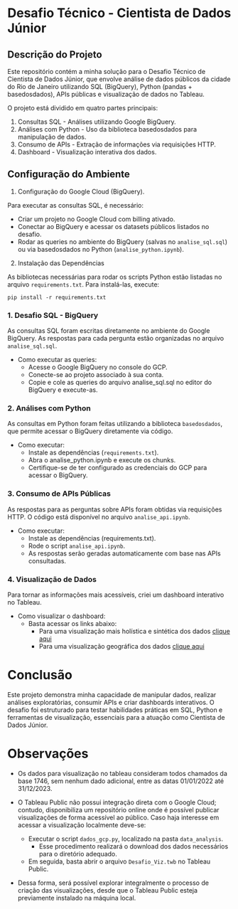 # Desafio Técnico - Cientista de Dados Júnior

## Descrição do Projeto
Este repositório contém a minha solução para o Desafio Técnico de Cientista de Dados Júnior, que envolve análise de dados públicos da cidade do Rio de Janeiro utilizando SQL (BigQuery), Python (pandas + basedosdados), APIs públicas e visualização de dados no Tableau.

O projeto está dividido em quatro partes principais:

1. Consultas SQL - Análises utilizando Google BigQuery.
2. Análises com Python - Uso da biblioteca basedosdados para manipulação de dados.
3. Consumo de APIs - Extração de informações via requisições HTTP.
4. Dashboard - Visualização interativa dos dados.

## Configuração do Ambiente

1. Configuração do Google Cloud (BigQuery).

Para executar as consultas SQL, é necessário:

* Criar um projeto no Google Cloud com billing ativado.
* Conectar ao BigQuery e acessar os datasets públicos listados no desafio.
* Rodar as queries no ambiente do BigQuery (salvas no `analise_sql.sql`) ou via basedosdados no Python (`analise_python.ipynb`).

2. Instalação das Dependências

As bibliotecas necessárias para rodar os scripts Python estão listadas no arquivo `requirements.txt`. Para instalá-las, execute:

```
pip install -r requirements.txt
```

### 1. Desafio SQL - BigQuery
As consultas SQL foram escritas diretamente no ambiente do Google BigQuery. As respostas para cada pergunta estão organizadas no arquivo `analise_sql.sql`.

- Como executar as queries:
    - Acesse o Google BigQuery no console do GCP.
    - Conecte-se ao projeto associado à sua conta.
    - Copie e cole as queries do arquivo analise_sql.sql no editor do BigQuery e execute-as.

### 2. Análises com Python
As consultas em Python foram feitas utilizando a biblioteca `basedosdados`, que permite acessar o BigQuery diretamente via código.

- Como executar:
    - Instale as dependências (`requirements.txt`).
    - Abra o analise_python.ipynb e execute os chunks.
    - Certifique-se de ter configurado as credenciais do GCP para acessar o BigQuery.

### 3. Consumo de APIs Públicas
As respostas para as perguntas sobre APIs foram obtidas via requisições HTTP. O código está disponível no arquivo `analise_api.ipynb`.

- Como executar:
    - Instale as dependências (requirements.txt).
    - Rode o script `analise_api.ipynb`.
    - As respostas serão geradas automaticamente com base nas APIs consultadas.

### 4. Visualização de Dados
Para tornar as informações mais acessíveis, criei um dashboard interativo no Tableau.

- Como visualizar o dashboard:
    - Basta acessar os links abaixo:
        - Para uma visualização mais holística e sintética dos dados [clique aqui](https://public.tableau.com/app/profile/matheus.santos4843/viz/Desafio_Viz_Qtd/Histria1?publish=yes)
        - Para uma visualização geográfica dos dados [clique aqui](https://public.tableau.com/app/profile/matheus.santos4843/viz/Desafio_Viz_Maps/Histria2?publish=yes)


# Conclusão
Este projeto demonstra minha capacidade de manipular dados, realizar análises exploratórias, consumir APIs e criar dashboards interativos. O desafio foi estruturado para testar habilidades práticas em SQL, Python e ferramentas de visualização, essenciais para a atuação como Cientista de Dados Júnior.

# Observações

- Os dados para visualização no tableau consideram todos chamados da base 1746, sem nenhum dado adicional, entre as datas 01/01/2022 até 31/12/2023.

- O Tableau Public não possui integração direta com o Google Cloud; contudo, disponibiliza um repositório online onde é possível publicar visualizações de forma acessível ao público. Caso haja interesse em acessar a visualização localmente deve-se:
    - Executar o script `dados_gcp.py`, localizado na pasta `data_analysis`. 
        - Esse procedimento realizará o download dos dados necessários para o diretório adequado. 
    - Em seguida, basta abrir o arquivo `Desafio_Viz.twb` no Tableau Public. 
- Dessa forma, será possível explorar integralmente o processo de criação das visualizações, desde que o Tableau Public esteja previamente instalado na máquina local.
